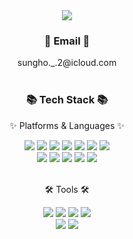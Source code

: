 <div align=center>
	<img src="https://capsule-render.vercel.app/api?type=waving&color=gradient&customColorList=0,2,2,5,30&height=350&section=header&text=2-Sungho%20Github&fontSize=60" />	
</div>

<div align="center">
    <h3>📧 Email 📧</h3>
    sungho._.2@icloud.com
</div>
<br>
<div align=center>
	<h3>📚 Tech Stack 📚</h3>
	<p>✨ Platforms & Languages ✨</p>
</div>
<div align="center">
	<img src="https://img.shields.io/badge/Spring-6DB33F?style=flat&logo=Spring&logoColor=white" />
	<img src="https://img.shields.io/badge/Eclipse%20IDE-2C2255?style=flat&logo=EclipseIDE&logoColor=white" />
	<img src="https://img.shields.io/badge/Java-007396?style=flat&logo=Conda-Forge&logoColor=white" />
	<img src="https://img.shields.io/badge/HTML5-E34F26?style=flat&logo=HTML5&logoColor=white" />
	<img src="https://img.shields.io/badge/CSS3-1572B6?style=flat&logo=CSS3&logoColor=white" />
	<img src="https://img.shields.io/badge/JavaScript-F7DF1E?style=flat&logo=JavaScript&logoColor=white" />
	<img src="https://img.shields.io/badge/jQuery-0769AD?style=flat&logo=jQuery&logoColor=white" />
	<br>
	<img src="https://img.shields.io/badge/Mybatis-000000?style=flat&logo=Fluentd&logoColor=white" />
	<img src="https://img.shields.io/badge/Oracle%20SQL-F80000?style=flat&logo=Oracle&logoColor=white" />
	<img src="https://img.shields.io/badge/Apache-D22128?style=flat&logo=Apache&logoColor=white" />
	<img src="https://img.shields.io/badge/Apache Tomcat-F8DC75?style=flat&logo=Apache Tomcat&logoColor=white" />
 	<img src="https://img.shields.io/badge/Apache Maven-C71A36?style=flat&logo=Apache Maven&logoColor=white" />
</div>
<br>
<div align=center>
	<p>🛠 Tools 🛠</p>
</div>
<div align=center>
	<img src="https://img.shields.io/badge/GitHub-181717?style=flat&logo=GitHub&logoColor=white" />
	<img src="https://img.shields.io/badge/Visual%20Studio%20Code-007ACC?style=flat&logo=VisualStudioCode&logoColor=white" />
	<img src="https://img.shields.io/badge/Figma-F24E1E?style=flat&logo=Figma&logoColor=white"/>
	<img src="https://img.shields.io/badge/Notion-000000?style=flat&logo=Notion&logoColor=white"/>
	<br>
	<img src="https://img.shields.io/badge/Trello-0052CC?style=flat&logo=Trello&logoColor=white"/>
	<img src="https://img.shields.io/badge/Google Sheets-34A853?style=flat&logo=Google Sheets&logoColor=white"/>
</div>
<br>
